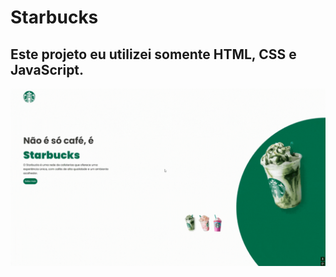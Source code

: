 <h1>Starbucks</h1>

<h2>Este projeto eu utilizei somente HTML, CSS e JavaScript.</h2>

<img src="https://github.com/lucasfreire9/starbucks/blob/main/assets/img/Projeto%20-%20Starbucks.gif" alt="desktop">
<br>
